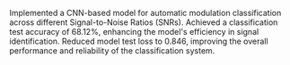 Implemented a CNN-based model for automatic modulation classification across different Signal-to-Noise Ratios (SNRs).
Achieved a classification test accuracy of 68.12%, enhancing the model's efficiency in signal identification.
Reduced model test loss to 0.846, improving the overall performance and reliability of the classification system.
